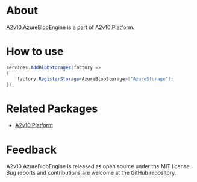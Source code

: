 ﻿# About

A2v10.AzureBlobEngine is a part of A2v10.Platform.


# How to use

```csharp
services.AddBlobStorages(factory =>
{
	factory.RegisterStorage<AzureBlobStorage>("AzureStorage");
});
```

# Related Packages

* [A2v10.Platform](https://www.nuget.org/packages/A2v10.Platform)

# Feedback

A2v10.AzureBlobEngine is released as open source under the MIT license.
Bug reports and contributions are welcome at the GitHub repository.
